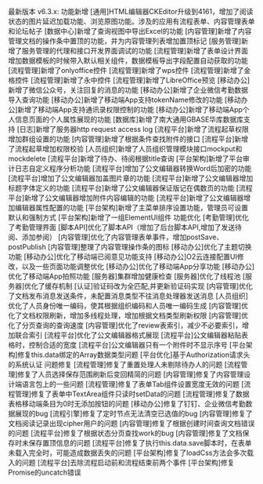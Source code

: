 最新版本 v6.3.x:
功能新增
[通用]HTML编辑器CKEditor升级到4161，增加了阅读状态的图片延迟加载功能、浏览原图功能。涉及的应用有流程表单、内容管理表单和论坛帖子
[数据中心]新增了查询视图中导出Excel的功能
[内容管理]新增了内容管理文档的操作条中置顶的功能，并为内容管理列表增加置顶标记
[服务管理]新增了服务管理的代理和接口开发界面调试的功能
[流程管理]新增了表单设计界面增加数据模板的时候带入默认相关组件，数据模板导出字段配置自动获取的功能
[流程管理]新增了onlyoffice控件
[流程管理]新增了wps控件
[流程管理]新增了金格控件
[流程管理]新增了永中控件
[流程管理]新增了LibreOffice预览
[移动办公]新增了微信公众号，关注回复的消息的功能
[移动办公]新增了企业微信考勤数据导入查询功能
[移动办公]新增了移动端App支持tokenName修改的功能
[移动办公]新增了移动端App支持通讯录权限控制的功能
[移动办公]新增了移动端App个人信息页面的个人属性展现的功能
[数据库]新增了南大通用GBASE华库数据库支持
[日志]新增了服务器http request access log
[流程平台]新增了流程起草权限增加群组设置的功能
[内容管理]新增了根据条件查找附件的接口
[流程平台]新增了流程起草增加权限校验
[人员组织]新增了人员组织管理模块接口mockput和mockdelete
[流程平台]新增了待办、待阅根据title查询
[平台架构]新增了平台审计日志自定义程序分析功能
[流程平台]增加了公文编辑器转换Word后加密的功能
[流程平台]增加了公文编辑器加盖图片章的功能
[流程平台]新增了公文编辑器增加标题字体定义的功能
[流程平台]新增了公文编辑器保证版记在偶数页的功能
[流程平台]新增了公文编辑器增加附件内容编辑的功能
[流程平台]新增了公文编辑器增加编辑器属性配置的功能
[平台架构]新增了主菜单排序设置功能，管理员可设置默认和强制方式
[平台架构]新增了一组ElementUI组件
功能优化
[考勤管理]优化了考勤管理界面
[脚本API]优化了脚本API（增加了后台脚本API,增加了发送待阅、添加参阅）
[内容管理]优化了内容管理表单事件，增加postSave、 postPublish
[内容管理]整理了内容管理操作条的图标
[移动办公]优化了主题切换功能
[移动办公]优化了移动端已阅意见功能支持
[移动办公]O2云连接配置UI修改，以及一些页面功能调整优化
[移动办公]优化了移动端App分享功能
[移动办公]优化了移动端App拍照功能
[服务器]集群增加健康检查
[服务器]优化了线程池
[服务器]优化了缓存机制
[认证]验证码改为全匹配,并更新验证码实现
[内容管理]优化了文档发布消息发送条件，未配置消息类型不往消息处理器发送消息
[人员组织]优化了人员身份唯一编码，使其根据组织编码和人员唯一编码生成
[内容管理]优化了文档权限刷新，增加多线程处理，增加根据文档类型刷新权限
[内容管理]优化了分页查询的查询速度
[内容管理]优化了review表索引，减少不必要索引，增加联合索引
[流程平台]优化了公文编辑器格式展现
[流程平台]公文编辑器粘贴表格时，控制合适的宽度
[流程平台]公文编辑器只有一个附件时不显示序号
[平台架构]修复this.data绑定的Array数据类型问题
[平台优化]基于Authorization请求头的系统认证
问题修复
[流程管理]修复了重置处理人未剔除待办人的问题
[流程管理]修复了人员选择保存范围刷新后变回精简的问题
[内容管理]修复了内容管理设计端语言包上的一些问题
[流程管理]修复了表单Tab组件设置宽度无效的问题
[流程管理]修复了表单中TextArea组件只读时setData的问题
[流程管理]修复了数据表格移动端条目为0时无添加按钮的问题
[移动办公]修复了钉钉、企业微信考勤数据展现的bug
[流程引擎]修复了定时节点无法清空已选值的bug
[内容管理]修复了文档阅读记录出现cipher用户的问题
[内容管理]修复了根据创建时间查询文档错误的问题
[流程平台]修复了根据状态分页查找work的bug
[内容管理]修复了文档保存时未保存置顶信息的问题
[流程平台]修复了执行this.data.save脚本时，在表单未载入完全时，可能造成数据丢失的问题
[平台架构]修复了loadCss方法会多次载入的问题
[流程平台]去除流程启动前和流程结束前两个事件
[平台架构]修复Promise的uncatch错误